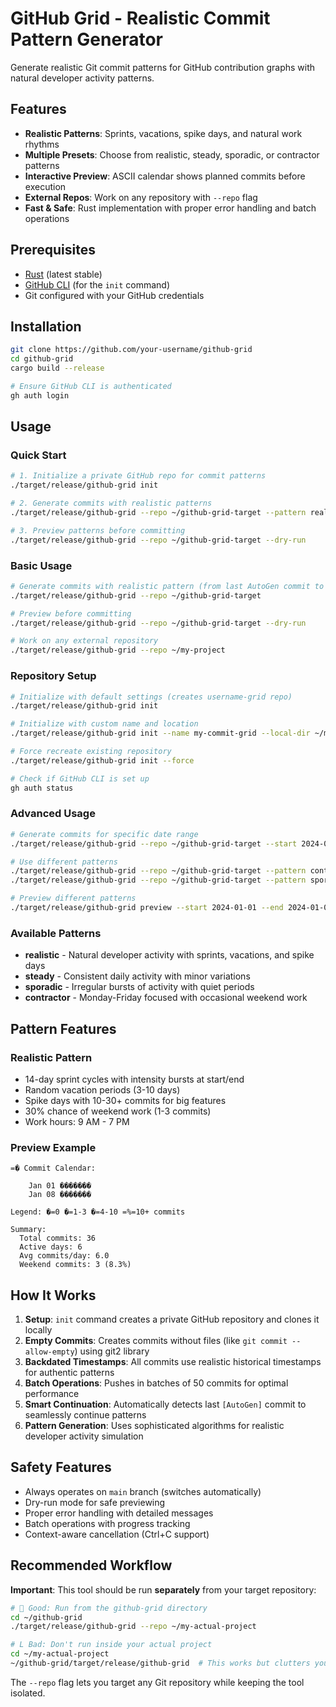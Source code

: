 # GitHub Grid - Realistic Commit Pattern Generator

Generate realistic Git commit patterns for GitHub contribution graphs with natural developer activity patterns.

## Features

- **Realistic Patterns**: Sprints, vacations, spike days, and natural work rhythms
- **Multiple Presets**: Choose from realistic, steady, sporadic, or contractor patterns  
- **Interactive Preview**: ASCII calendar shows planned commits before execution
- **External Repos**: Work on any repository with `--repo` flag
- **Fast & Safe**: Rust implementation with proper error handling and batch operations

## Prerequisites

- [Rust](https://rustup.rs/) (latest stable)
- [GitHub CLI](https://cli.github.com/) (for the `init` command)
- Git configured with your GitHub credentials

## Installation

```bash
git clone https://github.com/your-username/github-grid
cd github-grid
cargo build --release

# Ensure GitHub CLI is authenticated
gh auth login
```

## Usage

### Quick Start
```bash
# 1. Initialize a private GitHub repo for commit patterns
./target/release/github-grid init

# 2. Generate commits with realistic patterns
./target/release/github-grid --repo ~/github-grid-target --pattern realistic

# 3. Preview patterns before committing
./target/release/github-grid --repo ~/github-grid-target --dry-run
```

### Basic Usage
```bash
# Generate commits with realistic pattern (from last AutoGen commit to today)
./target/release/github-grid --repo ~/github-grid-target

# Preview before committing
./target/release/github-grid --repo ~/github-grid-target --dry-run

# Work on any external repository
./target/release/github-grid --repo ~/my-project
```

### Repository Setup
```bash
# Initialize with default settings (creates username-grid repo)
./target/release/github-grid init

# Initialize with custom name and location
./target/release/github-grid init --name my-commit-grid --local-dir ~/my-grid

# Force recreate existing repository
./target/release/github-grid init --force

# Check if GitHub CLI is set up
gh auth status
```

### Advanced Usage
```bash
# Generate commits for specific date range
./target/release/github-grid --repo ~/github-grid-target --start 2024-01-01 --end 2024-12-31

# Use different patterns
./target/release/github-grid --repo ~/github-grid-target --pattern contractor
./target/release/github-grid --repo ~/github-grid-target --pattern sporadic

# Preview different patterns
./target/release/github-grid preview --start 2024-01-01 --end 2024-01-07 --pattern realistic
```

### Available Patterns

- **realistic** - Natural developer activity with sprints, vacations, and spike days
- **steady** - Consistent daily activity with minor variations  
- **sporadic** - Irregular bursts of activity with quiet periods
- **contractor** - Monday-Friday focused with occasional weekend work

## Pattern Features

### Realistic Pattern
- 14-day sprint cycles with intensity bursts at start/end
- Random vacation periods (3-10 days) 
- Spike days with 10-30+ commits for big features
- 30% chance of weekend work (1-3 commits)
- Work hours: 9 AM - 7 PM

### Preview Example
```
=� Commit Calendar:

    Jan 01 �������
    Jan 08 �������

Legend: �=0 �=1-3 �=4-10 =%=10+ commits

Summary:
  Total commits: 36
  Active days: 6
  Avg commits/day: 6.0
  Weekend commits: 3 (8.3%)
```

## How It Works

1. **Setup**: `init` command creates a private GitHub repository and clones it locally
2. **Empty Commits**: Creates commits without files (like `git commit --allow-empty`) using git2 library
3. **Backdated Timestamps**: All commits use realistic historical timestamps for authentic patterns
4. **Batch Operations**: Pushes in batches of 50 commits for optimal performance
5. **Smart Continuation**: Automatically detects last `[AutoGen]` commit to seamlessly continue patterns
6. **Pattern Generation**: Uses sophisticated algorithms for realistic developer activity simulation

## Safety Features

- Always operates on `main` branch (switches automatically)
- Dry-run mode for safe previewing
- Proper error handling with detailed messages
- Batch operations with progress tracking
- Context-aware cancellation (Ctrl+C support)

## Recommended Workflow

**Important**: This tool should be run **separately** from your target repository:

```bash
#  Good: Run from the github-grid directory
cd ~/github-grid  
./target/release/github-grid --repo ~/my-actual-project

# L Bad: Don't run inside your actual project
cd ~/my-actual-project
~/github-grid/target/release/github-grid  # This works but clutters your project
```

The `--repo` flag lets you target any Git repository while keeping the tool isolated.